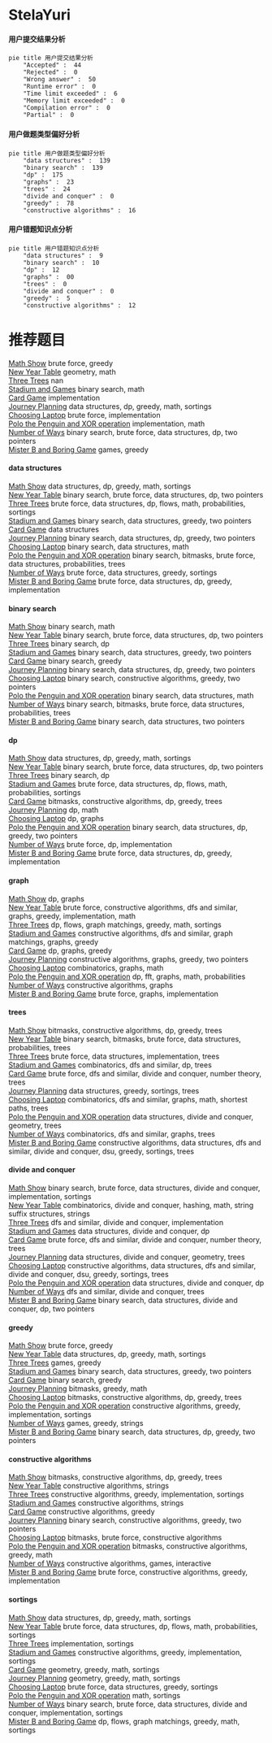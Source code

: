 # StelaYuri
<!-- tabs:start -->
#### **用户提交结果分析**

```mermaid
pie title 用户提交结果分析
    "Accepted" :  44
    "Rejected" :  0
    "Wrong answer" :  50
    "Runtime error" :  0
    "Time limit exceeded" :  6
    "Memory limit exceeded" :  0
    "Compilation error" :  0
    "Partial" :  0
```
#### **用户做题类型偏好分析**

```mermaid
pie title 用户做题类型偏好分析
    "data structures" :  139
    "binary search" :  139
    "dp" :  175
    "graphs" :  23
    "trees" :  24
    "divide and conquer" :  0
    "greedy" :  78
    "constructive algorithms" :  16
```
#### **用户错题知识点分析**

```mermaid
pie title 用户错题知识点分析
    "data structures" :  9
    "binary search" :  10
    "dp" :  12
    "graphs" :  00
    "trees" :  0
    "divide and conquer" :  0
    "greedy" :  5
    "constructive algorithms" :  12
```
<!-- tabs:end -->
# 推荐题目
[Math Show](http://codeforces.com/problemset/problem/846/B)		brute force,
                        greedy		  
[New Year Table](http://codeforces.com/problemset/problem/140/A)		geometry,
                        math		  
[Three Trees](http://codeforces.com/problemset/problem/391/E2)		nan		  
[Stadium and Games](http://codeforces.com/problemset/problem/325/B)		binary search,
                        math		  
[Card Game](http://codeforces.com/problemset/problem/106/A)		implementation		  
[Journey Planning](http://codeforces.com/problemset/problem/1320/A)		data structures,
                        dp,
                        greedy,
                        math,
                        sortings		  
[Choosing Laptop](http://codeforces.com/problemset/problem/106/B)		brute force,
                        implementation		  
[Polo the Penguin and XOR operation](https://codeforces.com/contest/289/problem/E)		implementation,
                        math		  
[Number of Ways](http://codeforces.com/problemset/problem/466/C)		binary search,
                        brute force,
                        data structures,
                        dp,
                        two pointers		  
[Mister B and Boring Game](https://codeforces.com/contest/820/problem/C)		games,
                        greedy		  
<!-- tabs:start -->
#### **data structures**
[Math Show](http://codeforces.com/problemset/problem/1320/A)		data structures,
                        dp,
                        greedy,
                        math,
                        sortings		  
[New Year Table](http://codeforces.com/problemset/problem/466/C)		binary search,
                        brute force,
                        data structures,
                        dp,
                        two pointers		  
[Three Trees](http://codeforces.com/problemset/problem/739/E)		brute force,
                        data structures,
                        dp,
                        flows,
                        math,
                        probabilities,
                        sortings		  
[Stadium and Games](http://codeforces.com/problemset/problem/1041/C)		binary search,
                        data structures,
                        greedy,
                        two pointers		  
[Card Game](http://codeforces.com/problemset/problem/679/E)		data structures		  
[Journey Planning](http://codeforces.com/problemset/problem/1492/C)		binary search,
                        data structures,
                        dp,
                        greedy,
                        two pointers		  
[Choosing Laptop](http://codeforces.com/problemset/problem/1490/G)		binary search,
                        data structures,
                        math		  
[Polo the Penguin and XOR operation](http://codeforces.com/problemset/problem/1479/D)		binary search,
                        bitmasks,
                        brute force,
                        data structures,
                        probabilities,
                        trees		  
[Number of Ways](http://codeforces.com/problemset/problem/1497/A)		brute force,
                        data structures,
                        greedy,
                        sortings		  
[Mister B and Boring Game](http://codeforces.com/problemset/problem/1491/C)		brute force,
                        data structures,
                        dp,
                        greedy,
                        implementation		  
#### **binary search**
[Math Show](http://codeforces.com/problemset/problem/325/B)		binary search,
                        math		  
[New Year Table](http://codeforces.com/problemset/problem/466/C)		binary search,
                        brute force,
                        data structures,
                        dp,
                        two pointers		  
[Three Trees](http://codeforces.com/problemset/problem/1279/F)		binary search,
                        dp		  
[Stadium and Games](http://codeforces.com/problemset/problem/1041/C)		binary search,
                        data structures,
                        greedy,
                        two pointers		  
[Card Game](http://codeforces.com/problemset/problem/1305/H)		binary search,
                        greedy		  
[Journey Planning](http://codeforces.com/problemset/problem/1492/C)		binary search,
                        data structures,
                        dp,
                        greedy,
                        two pointers		  
[Choosing Laptop](http://codeforces.com/problemset/problem/1463/D)		binary search,
                        constructive algorithms,
                        greedy,
                        two pointers		  
[Polo the Penguin and XOR operation](http://codeforces.com/problemset/problem/1490/G)		binary search,
                        data structures,
                        math		  
[Number of Ways](http://codeforces.com/problemset/problem/1479/D)		binary search,
                        bitmasks,
                        brute force,
                        data structures,
                        probabilities,
                        trees		  
[Mister B and Boring Game](http://codeforces.com/problemset/problem/1436/E)		binary search,
                        data structures,
                        two pointers		  
#### **dp**
[Math Show](http://codeforces.com/problemset/problem/1320/A)		data structures,
                        dp,
                        greedy,
                        math,
                        sortings		  
[New Year Table](http://codeforces.com/problemset/problem/466/C)		binary search,
                        brute force,
                        data structures,
                        dp,
                        two pointers		  
[Three Trees](http://codeforces.com/problemset/problem/1279/F)		binary search,
                        dp		  
[Stadium and Games](http://codeforces.com/problemset/problem/739/E)		brute force,
                        data structures,
                        dp,
                        flows,
                        math,
                        probabilities,
                        sortings		  
[Card Game](http://codeforces.com/problemset/problem/429/C)		bitmasks,
                        constructive algorithms,
                        dp,
                        greedy,
                        trees		  
[Journey Planning](http://codeforces.com/problemset/problem/1158/F)		dp,
                        math		  
[Choosing Laptop](http://codeforces.com/problemset/problem/894/E)		dp,
                        graphs		  
[Polo the Penguin and XOR operation](http://codeforces.com/problemset/problem/1492/C)		binary search,
                        data structures,
                        dp,
                        greedy,
                        two pointers		  
[Number of Ways](https://codeforces.com/contest/1457/problem/C)		brute force,
                        dp,
                        implementation		  
[Mister B and Boring Game](http://codeforces.com/problemset/problem/1491/C)		brute force,
                        data structures,
                        dp,
                        greedy,
                        implementation		  
#### **graph**
[Math Show](http://codeforces.com/problemset/problem/894/E)		dp,
                        graphs		  
[New Year Table](http://codeforces.com/problemset/problem/1487/C)		brute force,
                        constructive algorithms,
                        dfs and similar,
                        graphs,
                        greedy,
                        implementation,
                        math		  
[Three Trees](http://codeforces.com/problemset/problem/1437/C)		dp,
                        flows,
                        graph matchings,
                        greedy,
                        math,
                        sortings		  
[Stadium and Games](http://codeforces.com/problemset/problem/1470/D)		constructive algorithms,
                        dfs and similar,
                        graph matchings,
                        graphs,
                        greedy		  
[Card Game](http://codeforces.com/problemset/problem/1476/C)		dp,
                        graphs,
                        greedy		  
[Journey Planning](http://codeforces.com/problemset/problem/1304/D)		constructive algorithms,
                        graphs,
                        greedy,
                        two pointers		  
[Choosing Laptop](http://codeforces.com/problemset/problem/1475/C)		combinatorics,
                        graphs,
                        math		  
[Polo the Penguin and XOR operation](http://codeforces.com/problemset/problem/553/E)		dp,
                        fft,
                        graphs,
                        math,
                        probabilities		  
[Number of Ways](http://codeforces.com/problemset/problem/1495/C)		constructive algorithms,
                        graphs		  
[Mister B and Boring Game](http://codeforces.com/problemset/problem/1510/K)		brute force,
                        graphs,
                        implementation		  
#### **trees**
[Math Show](http://codeforces.com/problemset/problem/429/C)		bitmasks,
                        constructive algorithms,
                        dp,
                        greedy,
                        trees		  
[New Year Table](http://codeforces.com/problemset/problem/1479/D)		binary search,
                        bitmasks,
                        brute force,
                        data structures,
                        probabilities,
                        trees		  
[Three Trees](http://codeforces.com/problemset/problem/1511/C)		brute force,
                        data structures,
                        implementation,
                        trees		  
[Stadium and Games](http://codeforces.com/problemset/problem/1499/F)		combinatorics,
                        dfs and similar,
                        dp,
                        trees		  
[Card Game](http://codeforces.com/problemset/problem/1491/E)		brute force,
                        dfs and similar,
                        divide and conquer,
                        number theory,
                        trees		  
[Journey Planning](http://codeforces.com/problemset/problem/1466/D)		data structures,
                        greedy,
                        sortings,
                        trees		  
[Choosing Laptop](http://codeforces.com/problemset/problem/1495/D)		combinatorics,
                        dfs and similar,
                        graphs,
                        math,
                        shortest paths,
                        trees		  
[Polo the Penguin and XOR operation](http://codeforces.com/problemset/problem/1303/G)		data structures,
                        divide and conquer,
                        geometry,
                        trees		  
[Number of Ways](http://codeforces.com/problemset/problem/1454/E)		combinatorics,
                        dfs and similar,
                        graphs,
                        trees		  
[Mister B and Boring Game](http://codeforces.com/problemset/problem/1494/D)		constructive algorithms,
                        data structures,
                        dfs and similar,
                        divide and conquer,
                        dsu,
                        greedy,
                        sortings,
                        trees		  
#### **divide and conquer**
[Math Show](http://codeforces.com/problemset/problem/1461/D)		binary search,
                        brute force,
                        data structures,
                        divide and conquer,
                        implementation,
                        sortings		  
[New Year Table](http://codeforces.com/problemset/problem/1466/G)		combinatorics,
                        divide and conquer,
                        hashing,
                        math,
                        string suffix structures,
                        strings		  
[Three Trees](http://codeforces.com/problemset/problem/1490/D)		dfs and similar,
                        divide and conquer,
                        implementation		  
[Stadium and Games](https://codeforces.com/contest/1483/problem/C)		data structures,
                        divide and conquer,
                        dp		  
[Card Game](http://codeforces.com/problemset/problem/1491/E)		brute force,
                        dfs and similar,
                        divide and conquer,
                        number theory,
                        trees		  
[Journey Planning](http://codeforces.com/problemset/problem/1303/G)		data structures,
                        divide and conquer,
                        geometry,
                        trees		  
[Choosing Laptop](http://codeforces.com/problemset/problem/1494/D)		constructive algorithms,
                        data structures,
                        dfs and similar,
                        divide and conquer,
                        dsu,
                        greedy,
                        sortings,
                        trees		  
[Polo the Penguin and XOR operation](http://codeforces.com/problemset/problem/1482/E)		data structures,
                        divide and conquer,
                        dp		  
[Number of Ways](http://codeforces.com/problemset/problem/566/C)		dfs and similar,
                        divide and conquer,
                        trees		  
[Mister B and Boring Game](http://codeforces.com/problemset/problem/1428/F)		binary search,
                        data structures,
                        divide and conquer,
                        dp,
                        two pointers		  
#### **greedy**
[Math Show](http://codeforces.com/problemset/problem/846/B)		brute force,
                        greedy		  
[New Year Table](http://codeforces.com/problemset/problem/1320/A)		data structures,
                        dp,
                        greedy,
                        math,
                        sortings		  
[Three Trees](https://codeforces.com/contest/820/problem/C)		games,
                        greedy		  
[Stadium and Games](http://codeforces.com/problemset/problem/1041/C)		binary search,
                        data structures,
                        greedy,
                        two pointers		  
[Card Game](http://codeforces.com/problemset/problem/1305/H)		binary search,
                        greedy		  
[Journey Planning](http://codeforces.com/problemset/problem/1421/A)		bitmasks,
                        greedy,
                        math		  
[Choosing Laptop](http://codeforces.com/problemset/problem/429/C)		bitmasks,
                        constructive algorithms,
                        dp,
                        greedy,
                        trees		  
[Polo the Penguin and XOR operation](http://codeforces.com/problemset/problem/814/A)		constructive algorithms,
                        greedy,
                        implementation,
                        sortings		  
[Number of Ways](http://codeforces.com/problemset/problem/1480/A)		games,
                        greedy,
                        strings		  
[Mister B and Boring Game](http://codeforces.com/problemset/problem/1492/C)		binary search,
                        data structures,
                        dp,
                        greedy,
                        two pointers		  
#### **constructive algorithms**
[Math Show](http://codeforces.com/problemset/problem/429/C)		bitmasks,
                        constructive algorithms,
                        dp,
                        greedy,
                        trees		  
[New Year Table](http://codeforces.com/problemset/problem/1400/A)		constructive algorithms,
                        strings		  
[Three Trees](http://codeforces.com/problemset/problem/814/A)		constructive algorithms,
                        greedy,
                        implementation,
                        sortings		  
[Stadium and Games](http://codeforces.com/problemset/problem/766/A)		constructive algorithms,
                        strings		  
[Card Game](http://codeforces.com/problemset/problem/1493/A)		constructive algorithms,
                        greedy		  
[Journey Planning](http://codeforces.com/problemset/problem/1463/D)		binary search,
                        constructive algorithms,
                        greedy,
                        two pointers		  
[Choosing Laptop](https://codeforces.com/contest/1456/problem/B)		bitmasks,
                        brute force,
                        constructive algorithms		  
[Polo the Penguin and XOR operation](http://codeforces.com/problemset/problem/1492/D)		bitmasks,
                        constructive algorithms,
                        greedy,
                        math		  
[Number of Ways](https://codeforces.com/contest/1504/problem/D)		constructive algorithms,
                        games,
                        interactive		  
[Mister B and Boring Game](https://codeforces.com/contest/1483/problem/A)		brute force,
                        constructive algorithms,
                        greedy,
                        implementation		  
#### **sortings**
[Math Show](http://codeforces.com/problemset/problem/1320/A)		data structures,
                        dp,
                        greedy,
                        math,
                        sortings		  
[New Year Table](http://codeforces.com/problemset/problem/739/E)		brute force,
                        data structures,
                        dp,
                        flows,
                        math,
                        probabilities,
                        sortings		  
[Three Trees](http://codeforces.com/problemset/problem/811/B)		implementation,
                        sortings		  
[Stadium and Games](http://codeforces.com/problemset/problem/814/A)		constructive algorithms,
                        greedy,
                        implementation,
                        sortings		  
[Card Game](https://codeforces.com/contest/1496/problem/C)		geometry,
                        greedy,
                        math,
                        sortings		  
[Journey Planning](http://codeforces.com/problemset/problem/1495/A)		geometry,
                        greedy,
                        math,
                        sortings		  
[Choosing Laptop](http://codeforces.com/problemset/problem/1497/A)		brute force,
                        data structures,
                        greedy,
                        sortings		  
[Polo the Penguin and XOR operation](http://codeforces.com/problemset/problem/1427/A)		math,
                        sortings		  
[Number of Ways](http://codeforces.com/problemset/problem/1461/D)		binary search,
                        brute force,
                        data structures,
                        divide and conquer,
                        implementation,
                        sortings		  
[Mister B and Boring Game](http://codeforces.com/problemset/problem/1437/C)		dp,
                        flows,
                        graph matchings,
                        greedy,
                        math,
                        sortings		  
<!-- tabs:end -->
